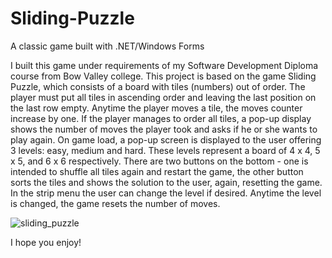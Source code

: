 # Sliding-Puzzle
A classic game built with .NET/Windows Forms

I built this game under requirements of my Software Development Diploma course from Bow Valley college.
This project is based on the game Sliding Puzzle, which consists of a board with tiles (numbers) out of order.
The player must put all tiles in ascending order and leaving the last position on the last row empty.
Anytime the player moves a tile, the moves counter increase by one. 
If the player manages to order all tiles, a pop-up display shows the number of moves the player took
and asks if he or she wants to play again.
On game load, a pop-up screen is displayed to the user offering 3 levels: easy, medium and hard.
These levels represent a board of 4 x 4, 5 x 5, and 6 x 6 respectively.
There are two buttons on the bottom - one is intended to shuffle all tiles again and restart the game, the other button
sorts the tiles and shows the solution to the user, again, resetting the game.
In the strip menu the user can change the level if desired. Anytime the level is changed, the game resets the number of moves.


![sliding_puzzle](https://github.com/fabioweck/Sliding-Puzzle/assets/115494238/4d3ed2a5-44a8-4430-b4da-0096ad4d5902)

I hope you enjoy!
